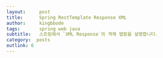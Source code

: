 ```yaml
---
layout:     post
title:      Spring RestTemplate Response XML
author:     kingbbode
tags: 		spring web java
subtitle:  	스프링에서 `XML Response`의 객체 맵핑을 설명합니다.
category:  posts
outlink: 6
---
```

